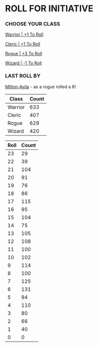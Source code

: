 # ROLL FOR INITIATIVE
### CHOOSE YOUR CLASS

[Warrior | +1 To Roll](https://github.com/benjaminsampica/benjaminsampica/issues/new?title=roll%7Cwarrior&body=Just+click+%27Submit+new+issue%27.)

[Cleric | +1 To Roll](https://github.com/benjaminsampica/benjaminsampica/issues/new?title=roll%7Ccleric&body=Just+click+%27Submit+new+issue%27.)

[Rogue | +3 To Roll](https://github.com/benjaminsampica/benjaminsampica/issues/new?title=roll%7Crogue&body=Just+click+%27Submit+new+issue%27.)

[Wizard | -1 To Roll](https://github.com/benjaminsampica/benjaminsampica/issues/new?title=roll%7Cwizard&body=Just+click+%27Submit+new+issue%27.)
### LAST ROLL BY
[Milton-Avila](https://www.github.com/Milton-Avila) - as a rogue rolled a 6!

|Class|Count|
|-|-|
|Warrior|633|
|Cleric|407|
|Rogue|629|
|Wizard|420|

|Roll|Count|
|-|-|
|23|29
|22|39
|21|104
|20|91
|19|76
|18|86
|17|115
|16|95
|15|104
|14|75
|13|105
|12|108
|11|100
|10|102
|9|114
|8|100
|7|125
|6|131
|5|94
|4|110
|3|80
|2|66
|1|40
|0|0
